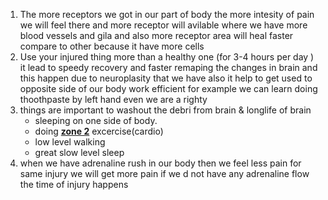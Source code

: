 1. The more receptors we got in our part of body the more intesity of pain we will feel there and more receptor will avilable where we have more blood vessels and gila  and also more receptor area will heal faster compare to other because it have more cells
2. Use your injured thing more than a healthy one (for 3-4 hours per day ) it lead to speedy recovery and faster remaping the changes in brain and this happen due to neuroplasity that we have also it help to get used to opposite side of our body work efficient for example we can learn doing thoothpaste by left hand even we are a righty  
3. things are important to washout the debri from brain & longlife of brain
   * sleeping on one side of body.
   * doing [__zone 2__](https://marathonhandbook.com/zone-2-training-the-science-benefits/) excercise(cardio)
   * low level walking
   * great slow level sleep
4. when we have adrenaline rush in our body then we feel less pain for same injury we will get more pain if we d not have any adrenaline flow the time of injury happens